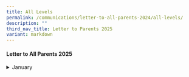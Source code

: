 ```yaml
---
title: All Levels
permalink: /communications/letter-to-all-parents-2024/all-levels/
description: ""
third_nav_title: Letter to Parents 2025
variant: markdown
---
```

#### Letter to All Parents 2025
<details>
  <summary>January</summary>
<ul>
	<li>
		<a href="/files/2024%20Letter%20to%20Parents/Letter%20to%20all%20Parents/MOE_Centrally_8_Jan.pdf">MOE's Centrally Provisioned Digital Tools</a><font size="2"> (8 January 2024)</font>
	</li>
	</ul>
</details>